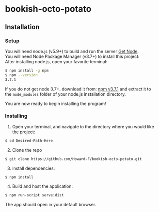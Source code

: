 # bookish-octo-potato

## Installation

### Setup
You will need node.js (v5.9+) to build and run the server [Get Node](https://nodejs.org/en/download/current/).  
You will need Node Package Manager (v3.7+) to install this project:  
After installing node.js, open your favorite terminal:
```bash
$ npm install -g npm
$ npm --version
3.7.1
```
If you do not get node 3.7+, download it from: [npm v3.7.1](https://registry.npmjs.org/npm/-/npm-3.7.3.tgz) and extract it to the `node_modules` folder of your node.js installation directory.

You are now ready to begin installing the program!


### Installing
1. Open your terminal, and navigate to the directory where you would like the project:

  ```bash
  $ cd Desired-Path-Here
  ```
2. Clone the repo

  ``` bash
  $ git clone https://github.com/Howard-F/bookish-octo-potato.git
  ```
3. Install dependencies:

  ```bash
  $ npm install
  ```
4. Build and host the application:

  ```bash
  $ npm run-script serve:dist
  ```
The app should open in your default browser.
